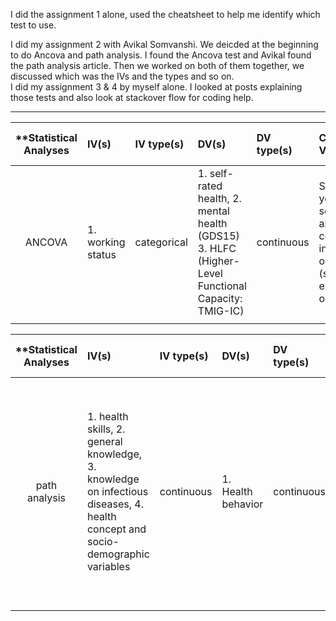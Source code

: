 I did the assignment 1 alone, used the cheatsheet to help me identify which test to use. 

I did my assignment 2 with Avikal Somvanshi. We deicded at the beginning to do Ancova and path analysis. I found the Ancova test and Avikal found the path analysis article. Then we worked on both of them together, we discussed which was the IVs and the types and so on.  
I did my assignment 3 & 4 by myself alone. I looked at posts explaining those tests and also look at stackover flow for coding help.

-------------------------



| **Statistical Analyses	|  IV(s)  |  IV type(s) |  DV(s)  |  DV type(s)  |  Control Var | Control Var type  | Question to be answered | _H0_ | alpha | link to paper **| 
|:----------:|:----------|:------------|:-------------|:-------------|:------------|:------------- |:------------------|:----:|:-------:|:-------|
ANCOVA	| 1. working status  | categorical | 1. self-rated health, 2. mental health (GDS15)  3. HLFC (Higher-Level Functional Capacity: TMIG-IC) | continuous | Sex, age, years of schooling, annual couple income, occupation (self-employed or not) | continuous (could also be categoridcal) | Do the change in working status and time effects the Health of Older People in Japan? | Older adults who quit from full-time jobs do not have significantly deteriorated both mental health and HLFC. | p< 0.05, p< 0.001, p < 0.01 | [Effects of the Change in Working Status on the Health of Older People in Japan](http://journals.plos.org/plosone/article?id=10.1371/journal.pone.0144069) |
  |||||||||
  

| **Statistical Analyses	|  IV(s)  |  IV type(s) |  DV(s)  |  DV type(s)  |  Control Var | Control Var type  | Question to be answered | _H0_ | alpha | link to paper **| 
|:----------:|:----------|:------------|:-------------|:-------------|:------------|:------------- |:------------------|:----:|:-------:|:-------|
path analysis	| 1. health skills, 2. general knowledge, 3. knowledge on infectious diseases, 4. health concept and socio-demographic variables  | continuous | 1. Health behavior | continuous |  0 | 0  | 	Do health skills, health concept, general knowledge and knowledge of infectious disease have direct or indirect effect on health behaviors in adolescents | There is no significant or siginificantly less direct and indirect factors influencing health skills and health behaviors in adolescents | 0.05 | [Path Analysis to Identify Factors Influencing Health Skills and Behaviors in Adolescents](http://journals.plos.org/plosone/article?id=10.1371/journal.pone.0104406) |
  |||||||||
